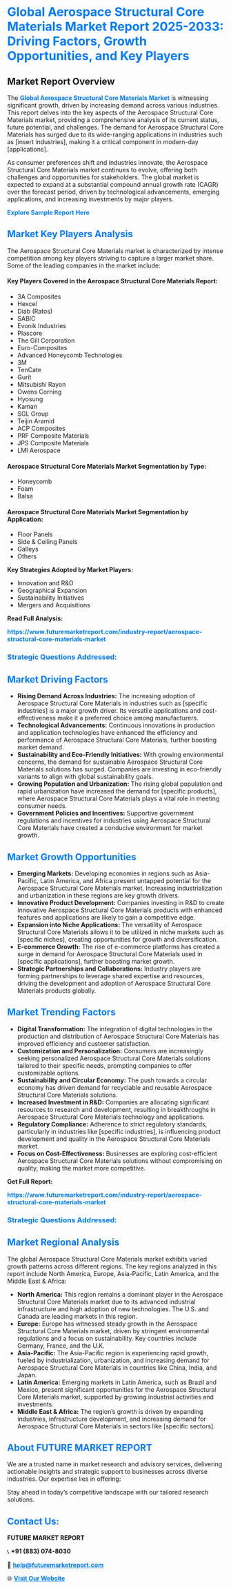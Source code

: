 <h1 style="color: #007BFF;">Global Aerospace Structural Core Materials Market Report 2025-2033: Driving Factors, Growth Opportunities, and Key Players</h1>

<section id="overview">
<h2>Market Report Overview</h2>
<p>The <a href="https://www.futuremarketreport.com/industry-report/aerospace-structural-core-materials-market" style="color: #007BFF; text-decoration: none;"><strong>Global Aerospace Structural Core Materials Market</strong></a> is witnessing significant growth, driven by increasing demand across various industries. This report delves into the key aspects of the Aerospace Structural Core Materials market, providing a comprehensive analysis of its current status, future potential, and challenges. The demand for Aerospace Structural Core Materials has surged due to its wide-ranging applications in industries such as [insert industries], making it a critical component in modern-day [applications].</p>
<p>As consumer preferences shift and industries innovate, the Aerospace Structural Core Materials market continues to evolve, offering both challenges and opportunities for stakeholders. The global market is expected to expand at a substantial compound annual growth rate (CAGR) over the forecast period, driven by technological advancements, emerging applications, and increasing investments by major players.</p>
</section>

<section id="overview">
<p><a href="https://www.futuremarketreport.com/request-sample/reportId=103277" style="color: #007BFF; text-decoration: none;"><strong>Explore Sample Report Here</strong></a></p>
</section>

<section id="key-players">
<h2 style="color: #007BFF;">Market Key Players Analysis</h2>
<p>The Aerospace Structural Core Materials market is characterized by intense competition among key players striving to capture a larger market share. Some of the leading companies in the market include:</p>
<h4>Key Players Covered in the Aerospace Structural Core Materials Report:</h4>
<ul><li>3A Composites</li><li>Hexcel</li><li>Diab (Ratos)</li><li>SABIC</li><li>Evonik Industries</li><li>Plascore</li><li>The Gill Corporation</li><li>Euro-Composites</li><li>Advanced Honeycomb Technologies</li><li>3M</li><li>TenCate</li><li>Gurit</li><li>Mitsubishi Rayon</li><li>Owens Corning</li><li>Hyosung</li><li>Kaman</li><li>SGL Group</li><li>Teijin Aramid</li><li>ACP Composites</li><li>PRF Composite Materials</li><li>JPS Composite Materials</li><li>LMI Aerospace</li></ul>
<h4>Aerospace Structural Core Materials Market Segmentation by Type:</h4>
<ul><li>Honeycomb</li><li>Foam</li><li>Balsa</li></ul>

<h4>Aerospace Structural Core Materials Market Segmentation by Application:</h4>
<ul><li>Floor Panels</li><li>Side &amp; Ceiling Panels</li><li>Galleys</li><li>Others</li></ul>
<p><strong>Key Strategies Adopted by Market Players:</strong></p>
<ul>
<li>Innovation and R&D</li>
<li>Geographical Expansion</li>
<li>Sustainability Initiatives</li>
<li>Mergers and Acquisitions</li>
</ul>
</section>

<section>
<p><strong>Read Full Analysis: </strong></p><a href="https://www.futuremarketreport.com/industry-report/aerospace-structural-core-materials-market" style="color: #007BFF; text-decoration: none;"><strong>https://www.futuremarketreport.com/industry-report/aerospace-structural-core-materials-market</strong></a>
<h3 style="color: #007BFF;">Strategic Questions Addressed:</h3>
</section>

<section id="driving-factors">
<h2 style="color: #007BFF;">Market Driving Factors</h2>
<ul>
<li><strong>Rising Demand Across Industries:</strong> The increasing adoption of Aerospace Structural Core Materials in industries such as [specific industries] is a major growth driver. Its versatile applications and cost-effectiveness make it a preferred choice among manufacturers.</li>
<li><strong>Technological Advancements:</strong> Continuous innovations in production and application technologies have enhanced the efficiency and performance of Aerospace Structural Core Materials, further boosting market demand.</li>
<li><strong>Sustainability and Eco-Friendly Initiatives:</strong> With growing environmental concerns, the demand for sustainable Aerospace Structural Core Materials solutions has surged. Companies are investing in eco-friendly variants to align with global sustainability goals.</li>
<li><strong>Growing Population and Urbanization:</strong> The rising global population and rapid urbanization have increased the demand for [specific products], where Aerospace Structural Core Materials plays a vital role in meeting consumer needs.</li>
<li><strong>Government Policies and Incentives:</strong> Supportive government regulations and incentives for industries using Aerospace Structural Core Materials have created a conducive environment for market growth.</li>
</ul>
</section>

<section id="growth-opportunities">
<h2 style="color: #007BFF;">Market Growth Opportunities</h2>
<ul>
<li><strong>Emerging Markets:</strong> Developing economies in regions such as Asia-Pacific, Latin America, and Africa present untapped potential for the Aerospace Structural Core Materials market. Increasing industrialization and urbanization in these regions are key growth drivers.</li>
<li><strong>Innovative Product Development:</strong> Companies investing in R&D to create innovative Aerospace Structural Core Materials products with enhanced features and applications are likely to gain a competitive edge.</li>
<li><strong>Expansion into Niche Applications:</strong> The versatility of Aerospace Structural Core Materials allows it to be utilized in niche markets such as [specific niches], creating opportunities for growth and diversification.</li>
<li><strong>E-commerce Growth:</strong> The rise of e-commerce platforms has created a surge in demand for Aerospace Structural Core Materials used in [specific applications], further boosting market growth.</li>
<li><strong>Strategic Partnerships and Collaborations:</strong> Industry players are forming partnerships to leverage shared expertise and resources, driving the development and adoption of Aerospace Structural Core Materials products globally.</li>
</ul>
</section>

<section id="trending-factors">
<h2 style="color: #007BFF;">Market Trending Factors</h2>
<ul>
<li><strong>Digital Transformation:</strong> The integration of digital technologies in the production and distribution of Aerospace Structural Core Materials has improved efficiency and customer satisfaction.</li>
<li><strong>Customization and Personalization:</strong> Consumers are increasingly seeking personalized Aerospace Structural Core Materials solutions tailored to their specific needs, prompting companies to offer customizable options.</li>
<li><strong>Sustainability and Circular Economy:</strong> The push towards a circular economy has driven demand for recyclable and reusable Aerospace Structural Core Materials solutions.</li>
<li><strong>Increased Investment in R&D:</strong> Companies are allocating significant resources to research and development, resulting in breakthroughs in Aerospace Structural Core Materials technology and applications.</li>
<li><strong>Regulatory Compliance:</strong> Adherence to strict regulatory standards, particularly in industries like [specific industries], is influencing product development and quality in the Aerospace Structural Core Materials market.</li>
<li><strong>Focus on Cost-Effectiveness:</strong> Businesses are exploring cost-efficient Aerospace Structural Core Materials solutions without compromising on quality, making the market more competitive.</li>
</ul>
</section>

<section>
<p><strong>Get Full Report: </strong></p><a href="https://www.futuremarketreport.com/industry-report/aerospace-structural-core-materials-market" style="color: #007BFF; text-decoration: none;"><strong>https://www.futuremarketreport.com/industry-report/aerospace-structural-core-materials-market</strong></a>
<h3 style="color: #007BFF;">Strategic Questions Addressed:</h3>
</section>


<section id="regional-analysis">
<h2 style="color: #007BFF;">Market Regional Analysis</h2>
<p>The global Aerospace Structural Core Materials market exhibits varied growth patterns across different regions. The key regions analyzed in this report include North America, Europe, Asia-Pacific, Latin America, and the Middle East & Africa:</p>
<ul>
<li><strong>North America:</strong> This region remains a dominant player in the Aerospace Structural Core Materials market due to its advanced industrial infrastructure and high adoption of new technologies. The U.S. and Canada are leading markets in this region.</li>
<li><strong>Europe:</strong> Europe has witnessed steady growth in the Aerospace Structural Core Materials market, driven by stringent environmental regulations and a focus on sustainability. Key countries include Germany, France, and the U.K.</li>
<li><strong>Asia-Pacific:</strong> The Asia-Pacific region is experiencing rapid growth, fueled by industrialization, urbanization, and increasing demand for Aerospace Structural Core Materials in countries like China, India, and Japan.</li>
<li><strong>Latin America:</strong> Emerging markets in Latin America, such as Brazil and Mexico, present significant opportunities for the Aerospace Structural Core Materials market, supported by growing industrial activities and investments.</li>
<li><strong>Middle East & Africa:</strong> The region’s growth is driven by expanding industries, infrastructure development, and increasing demand for Aerospace Structural Core Materials in sectors like [specific sectors].</li>
</ul>
</section>

<footer>
<h2 style="color: #007BFF;">About FUTURE MARKET REPORT</h2>
<p>We are a trusted name in market research and advisory services, delivering actionable insights and strategic support to businesses across diverse industries. Our expertise lies in offering:</p>

<p>Stay ahead in today’s competitive landscape with our tailored research solutions.</p>

<h2 style="color: #007BFF;">Contact Us:</h2>
<p><strong>FUTURE MARKET REPORT</strong></p>
<p>📞 <strong>+91 (883) 074-8030</strong></p>
<p>📧 <strong><a href="mailto:help@futuremarketreport.com" style="color: #007BFF;">help@futuremarketreport.com</a></strong></p>
<p>🌐 <strong><a href="https://www.futuremarketreport.com/" style="color: #007BFF;">Visit Our Website</a></strong></p>
</footer>